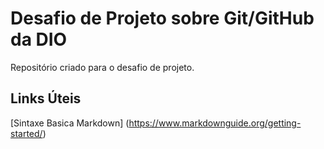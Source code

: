 # Desafio de Projeto sobre Git/GitHub da DIO
Repositório criado para o desafio de projeto.

## Links Úteis
[Sintaxe Basica Markdown] (https://www.markdownguide.org/getting-started/)

